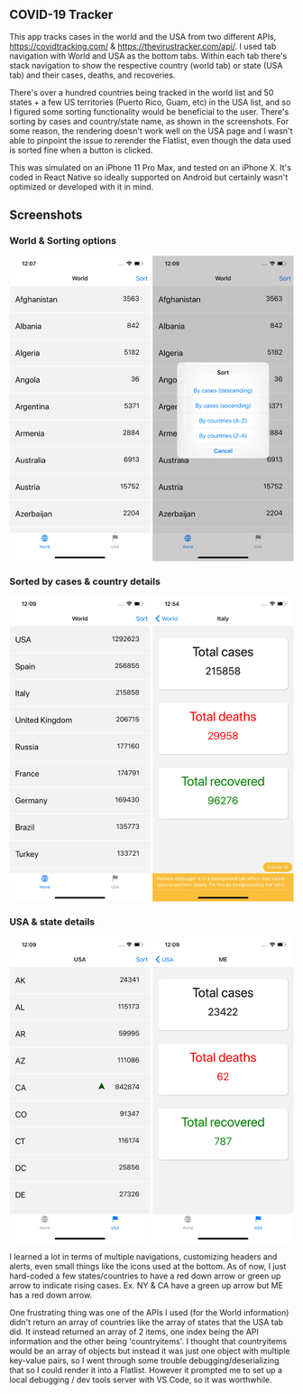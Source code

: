 ## COVID-19 Tracker

This app tracks cases in the world and the USA from two different APIs, https://covidtracking.com/ & https://thevirustracker.com/api/. I used tab navigation with World and USA as the bottom tabs. Within each tab there's stack navigation to show the respective country (world tab) or state (USA tab) and their cases, deaths, and recoveries.

There's over a hundred countries being tracked in the world list and 50 states + a few US territories (Puerto Rico, Guam, etc) in the USA list, and so I figured some sorting functionality would be beneficial to the user. There's sorting by cases and country/state name, as shown in the screenshots. For some reason, the rendering doesn't work well on the USA page and I wasn't able to pinpoint the issue to rerender the Flatlist, even though the data used is sorted fine when a button is clicked. 

This was simulated on an iPhone 11 Pro Max, and tested on an iPhone X. It's coded in React Native so ideally supported on Android but certainly wasn't optimized or developed with it in mind.

## Screenshots

### World & Sorting options
<img src="./imgs/world.png" width="250">
<img src="./imgs/sort.png" width="250">

### Sorted by cases & country details
<img src="./imgs/sortCases.png" width="250">
<img src="./imgs/countryDetails.png" width="250">

### USA & state details
<img src="./imgs/USA.png" width="250">
<img src="./imgs/detailsMaine.png" width="250">


I learned a lot in terms of multiple navigations, customizing headers and alerts, even small things like the icons used at the bottom. As of now, I just hard-coded a few states/countries to have a red down arrow or green up arrow to indicate rising cases. Ex. NY & CA have a green up arrow but ME has a red down arrow.

One frustrating thing was one of the APIs I used (for the World information) didn't return an array of countries like the array of states that the USA tab did. It instead returned an array of 2 items, one index being the API information and the other being 'countryitems'. I thought that countryitems would be an array of objects but instead it was just one object with multiple key-value pairs, so I went through some trouble debugging/deserializing that so I could render it into a Flatlist. However it prompted me to set up a local debugging / dev tools server with VS Code, so it was worthwhile.